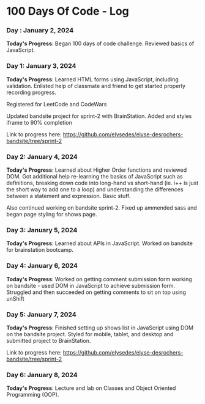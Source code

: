 # 100 Days Of Code - Log

### Day : January 2, 2024

**Today's Progress**: Began 100 days of code challenge. Reviewed basics of JavaScript.



### Day 1: January 3, 2024

**Today's Progress**: Learned HTML forms using JavaScript, including validation. Enlisted help of classmate and friend to get started properly recording progress.

Registered for LeetCode and CodeWars

Updated bandsite project for sprint-2 with BrainStation. Added and styles iframe to 90% completion

Link to progress here: https://github.com/elysedes/elyse-desrochers-bandsite/tree/sprint-2



### Day 2: January 4, 2024

**Today's Progress**: Learned about Higher Order functions and reviewed DOM. Got additional help re-learning the basics of JavaScript such as definitions, breaking down code into long-hand vs short-hand (ie. i++ is just the short way to add one to a loop) and understanding the differences between a statement and expression. Basic stuff.

Also continued working on bandsite sprint-2. Fixed up ammended sass and began page styling for shows page.



### Day 3: January 5, 2024

**Today's Progress**: Learned about APIs in JavaScript. Worked on bandsite for brainstation bootcamp.



### Day 4: January 6, 2024

**Today's Progress**: Worked on getting comment submission form working on bandsite - used DOM in JavaScript to achieve submission form. Struggled and then succeeded on getting comments to sit on top using unShift



### Day 5: January 7, 2024

**Today's Progress**: Finished setting up shows list in JavaScript using DOM on the bandsite project. Styled for mobile, tablet, and desktop and submitted project to BrainStation.

Link to progress here: https://github.com/elysedes/elyse-desrochers-bandsite/tree/sprint-2



### Day 6: January 8, 2024

**Today's Progress**: Lecture and lab on Classes and Object Oriented Programming (OOP). 
